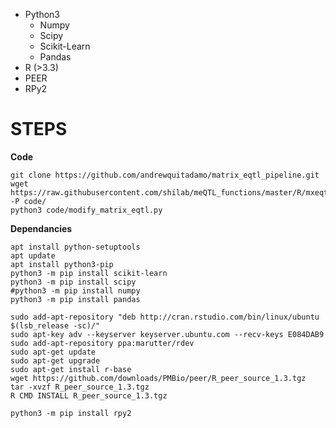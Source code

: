 * Python3
	* Numpy
	* Scipy
	* Scikit-Learn
	* Pandas
* R (>3.3)
* PEER
* RPy2


STEPS
==================================
**Code**  

```
git clone https://github.com/andrewquitadamo/matrix_eqtl_pipeline.git  
wget https://raw.githubusercontent.com/shilab/meQTL_functions/master/R/mxeqtl.R -P code/  
python3 code/modify_matrix_eqtl.py  
```

**Dependancies**  

```
apt install python-setuptools  
apt update  
apt install python3-pip  
python3 -m pip install scikit-learn  
python3 -m pip install scipy  
#python3 -m pip install numpy  
python3 -m pip install pandas  

sudo add-apt-repository "deb http://cran.rstudio.com/bin/linux/ubuntu $(lsb_release -sc)/"  
sudo apt-key adv --keyserver keyserver.ubuntu.com --recv-keys E084DAB9  
sudo add-apt-repository ppa:marutter/rdev  
sudo apt-get update  
sudo apt-get upgrade  
sudo apt-get install r-base  
wget https://github.com/downloads/PMBio/peer/R_peer_source_1.3.tgz  
tar -xvzf R_peer_source_1.3.tgz  
R CMD INSTALL R_peer_source_1.3.tgz  

python3 -m pip install rpy2  
```
